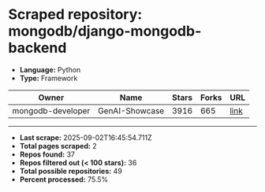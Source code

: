 # Scraped repository: mongodb/django-mongodb-backend
* **Language:** Python
* **Type:** Framework

| Owner | Name | Stars | Forks | URL |
|---|---|---|---|---|
| mongodb-developer | GenAI-Showcase | 3916 | 665 | [link](https://github.com/mongodb-developer/GenAI-Showcase) |

---
* **Last scrape:** 2025-09-02T16:45:54.711Z
* **Total pages scraped:** 2
* **Repos found:** 37
* **Repos filtered out (< 100 stars):** 36
* **Total possible repositories:** 49
* **Percent processed:** 75.5%
